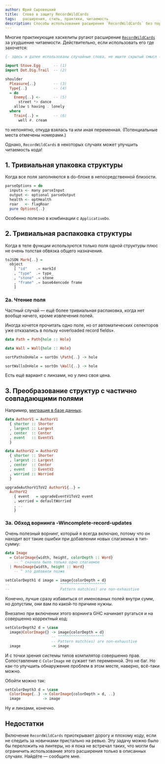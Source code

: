 ```yaml
---
author: Юрий Сыровецкий
title:  Слово в защиту RecordWildCards
tags:   расширения, стиль, практики, читаемость
description: Способы использования расширения `RecordWildCards` без порчи кода.
---
```


Многие практикующие хаскелиты <!-- sic! --> ругают расширение [`RecordWildCards`](https://downloads.haskell.org/~ghc/latest/docs/html/users_guide/exts/record_wildcards.html) за ухудшение читаемости. Действительно, если использовать его где захочется:

```hs
{- здесь и далее использованы случайные слова, не ищите скрытый смысл -}

import Stove.Egg      -- (1)
import Dot.Dig.Trail  -- (2)

shoulder
  Pleasure{..}        -- (3)
  Type{..}            -- (4)
  = do
    Enemy{..} <-      -- (5)
      street *> dance
    allow $ having . lonely
  where
    Train{..} =       -- (6)
      well #. cream
```

то непонятно, откуда взялась та или иная переменная. (Потенциальные места отмечены номерами.)

Однако, `RecordWildCards` в некоторых случаях может улучшить читаемость кода!

## 1. Тривиальная упаковка структуры

Когда все поля заполняются в do-блоке в непосредственной близости.

```hs
parseOptions = do
  inputs <- many parseInput
  output <- optional parseOutput
  health <- optHealth
  roar   <- flagRoar
  pure Options{..}
```

Особенно полезно в комбинации с `ApplicativeDo`.

## 2. Тривиальная распаковка структуры

Когда в теле функции используются только поля одной структуры плюс не очень толстая обвязка общего назначения.

```hs
toJSON Mark{..} =
  object
    [ "id"    .= markId
    , "type"  .= type_
    , "stone" .= stone
    , "frame" .= base64encode frame
    ]
```

### 2a. Чтение поля

Частный случай — ещё более тривиальная распаковка, когда нет вообще ничего, кроме извлечения полей.

Иногда хочется прочитать одно поле, но от автоматических селекторов уже отказались в пользу «overloaded record fields».

```hs
data Path = Path{hole :: Hole}

data Wall = Wall{hole :: Hole}

sortPathsOnHole = sortOn \Path{..} -> hole

sortWallsOnHole = sortOn \Wall{..} -> hole
```

Есть ещё вариант с линзами, но у линз своя цена.

## 3. Преобразование структур с частично совпадающими полями

Например, [миграция в базе данных](/posts/talks/2017/04/06/haskell-as-db.html).

```hs
data AuthorV1 = AuthorV1
  { shorter :: Shorter
  , largest :: Largest
  , center  :: Center
  , event   :: EventV1
  }

data AuthorV2 = AuthorV2
  { shorter :: Shorter
  , largest :: Largest
  , center  :: Center
  , event   :: EventV2
  , worried :: Worried
  }

upgradeAuthorV1ToV2 AuthorV1{..} =
  AuthorV2
    { event   = upgradeEventV1ToV2 event
    , worried = defaultWorried
    , ..
    }
```

### 3a. Обход ворнинга -Wincomplete-record-updates

Очень полезный ворнинг, который я всегда включаю, потому что он находит вот такие ошибки при добавлении новых слагаемых в тип-сумму:

```hs
data Image
  = ColorImage{width, height, colorDepth :: Word}
    -- ^ сначала было только одно слагаемое
  | MonoImage{width, height :: Word}
    -- ^ это добавили позже

setColorDepth1 d image = image{colorDepth = d}
--                       ^^^^^^^^^^^^^^^^^^^^^
--                       Pattern match(es) are non-exhaustive
```

Конечно, лучше сразу избавиться от именованых полей внутри сумм, но допустим, они вам по какой-то причине нужны.

Внезапно при включении этого ворнинга GHC начинает ругаться и на совершенно корректный код:

```hs
setColorDepth2 d = \case
  image@ColorImage{} -> image{colorDepth = d}
                     -- ^^^^^^^^^^^^^^^^^^^^^
                     -- Pattern match(es) are non-exhaustive
  image              -> image
```

И с точки зрения системы типов компилятор совершенно прав. Сопоставление с `ColorImage` не сужает тип переменной. Это не баг. Но как-то улучшить обнаружение проблем в этом месте, наверно, всё-таки можно.

Обойти можно так:

```hs
setColorDepth3 d = \case
  ColorImage{..} -> ColorImage{colorDepth = d, ..}
  image          -> image
```

Ну и линзами, конечно.

## Недостатки

Включение `RecordWildCards` приоткрывает дорогу и плохому коду, если не следить за новичками пристально на ревью. Эту задачу можно было бы переложить на линтеры, но я пока не встречал таких, что могли бы ограничить использование этого расширения только в описанных случаях. Найдёте — сообщите мне.
